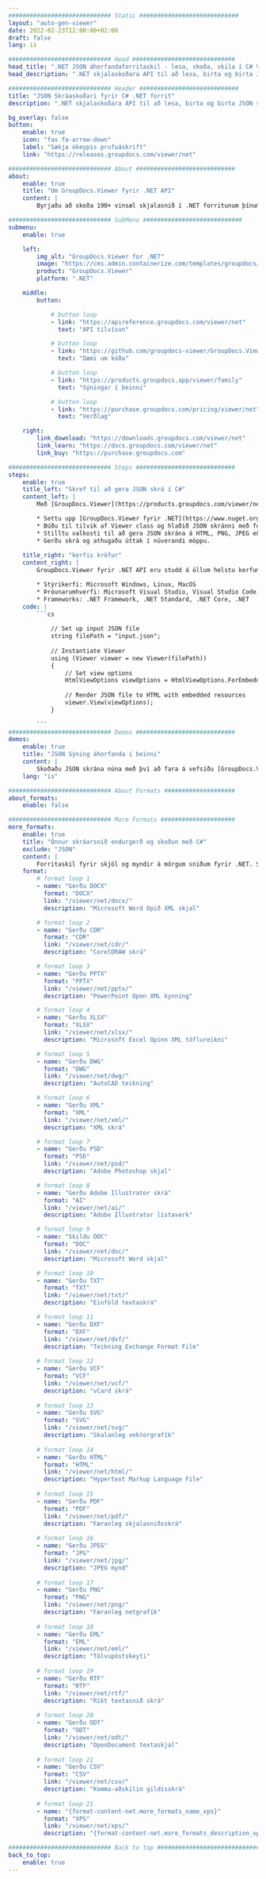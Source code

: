 ```yaml
---
############################# Static ############################
layout: "auto-gen-viewer"
date: 2022-02-23T12:00:00+02:00
draft: false
lang: is

############################# Head #############################
head_title: ".NET JSON áhorfandaforritaskil - lesa, skoða, skila í C# VB.NET"
head_description: ".NET skjalaskoðara API til að lesa, birta og birta JSON í hvers kyns C#, ASP.NET, VB.NET og .NET Core forritum."

############################# Header ############################
title: "JSON Skráaskoðari fyrir C# .NET forrit" 
description: ".NET skjalaskoðara API til að lesa, birta og birta JSON skrá í hvers kyns C#, ASP.NET, VB.NET og .NET Core forritum. Skoðaðu gerðir skrár með sannri sniði og uppsetningu í HTML5, PDF eða sem mynd með því að nota nokkrar línur af kóðanum." 

bg_overlay: false
button:
    enable: true
    icon: "fas fa-arrow-down"
    label: "Sækja ókeypis prufuáskrift"
    link: "https://releases.groupdocs.com/viewer/net"

############################# About ############################
about:
    enable: true
    title: "Um GroupDocs.Viewer fyrir .NET API" 
    content: |
        Byrjaðu að skoða 190+ vinsæl skjalasnið í .NET forritunum þínum með því að nota GroupDocs.Viewer fyrir .NET API með því að bæta við nokkrum línum af kóða. Hönnuðir geta auðveldlega sýnt PDF, ritvinnslu, Excel töflureikni, kynningu, Visio, Project, Outlook og mörg önnur vinsæl skjalasnið í HTML5, mynd eða PDF ham. Skjalavinnslan er hröð, eins og upprunalega frumskráin og það þarf ekki að setja upp viðbótarhugbúnað eða önnur utanaðkomandi bókasöfn.

############################# SubMenu ############################
submenu:
    enable: true

    left:
        img_alt: "GroupDocs.Viewer for .NET"
        image: "https://cms.admin.containerize.com/templates/groupdocs/images/product-logos/90x90-noborder/groupdocs-viewer-net.png"
        product: "GroupDocs.Viewer"
        platform: ".NET"

    middle:
        button:

            # button loop
            - link: "https://apireference.groupdocs.com/viewer/net"
              text: "API tilvísun"

            # button loop
            - link: "https://github.com/groupdocs-viewer/GroupDocs.Viewer-for-.NET"
              text: "Dæmi um kóða"

            # button loop
            - link: "https://products.groupdocs.app/viewer/family"
              text: "Sýningar í beinni"

            # button loop
            - link: "https://purchase.groupdocs.com/pricing/viewer/net"
              text: "Verðlag"

    right:
        link_download: "https://downloads.groupdocs.com/viewer/net"
        link_learn: "https://docs.groupdocs.com/viewer/net"
        link_buy: "https://purchase.groupdocs.com"

############################# Steps ############################
steps:
    enable: true
    title_left: "Skref til að gera JSON skrá í C#" 
    content_left: |
        Með [GroupDocs.Viewer](https://products.groupdocs.com/viewer/net/) geturðu gert JSON í HTML, JPEG, PNG eða PDF í nokkrum skrefum.

        * Settu upp [GroupDocs.Viewer fyrir .NET](https://www.nuget.org/packages/groupdocs.viewer) með uppáhalds pakkastjóranum þínum. 
        * Búðu til tilvik af Viewer class og hlaðið JSON skránni með fullri slóð. 
        * Stilltu valkosti til að gera JSON skrána á HTML, PNG, JPEG eða PDF sniði. 
        * Gerðu skrá og athugaðu úttak í núverandi möppu. 
        
    title_right: "kerfis kröfur" 
    content_right: |
        GroupDocs.Viewer fyrir .NET API eru studd á öllum helstu kerfum og stýrikerfum. Áður en þú keyrir kóðann hér að neðan skaltu ganga úr skugga um að þú hafir eftirfarandi forsendur uppsettar á kerfinu þínu.

        * Stýrikerfi: Microsoft Windows, Linux, MacOS 
        * Þróunarumhverfi: Microsoft Visual Studio, Visual Studio Code, .NET CLI 
        * Frameworks: .NET Framework, .NET Standard, .NET Core, .NET 
    code: |
        ```cs
                        
            // Set up input JSON file
            string filePath = "input.json";
        
            // Instantiate Viewer
            using (Viewer viewer = new Viewer(filePath))
            {
            	// Set view options 
            	HtmlViewOptions viewOptions = HtmlViewOptions.ForEmbeddedResources();
                    
            	// Render JSON file to HTML with embedded resources
            	viewer.View(viewOptions);
            }
             
        ```
############################# Demos ############################
demos:
    enable: true
    title: "JSON Sýning áhorfanda í beinni"
    content: |
        Skoðaðu JSON skrána núna með því að fara á vefsíðu [GroupDocs.Viewer Online Apps](https://products.groupdocs.app/viewer/json).
    lang: "is"

############################# About Formats ####################
about_formats:
    enable: false

############################# More Formats #####################
more_formats:
    enable: true
    title: "Önnur skráarsnið endurgerð og skoðun með C#"
    exclude: "JSON"
    content: |
        Forritaskil fyrir skjöl og myndir á mörgum sniðum fyrir .NET. Skoðaðu nokkur af vinsælustu skráarsniðunum hér að neðan án utanaðkomandi áhorfenda.
    format: 
        # format loop 1
        - name: "Gerðu DOCX"
          format: "DOCX"
          link: "/viewer/net/docx/"
          description: "Microsoft Word Opið XML skjal" 

        # format loop 2
        - name: "Gerðu CDR" 
          format: "CDR"
          link: "/viewer/net/cdr/"
          description: "CorelDRAW skrá" 

        # format loop 3
        - name: "Gerðu PPTX"
          format: "PPTX"
          link: "/viewer/net/pptx/"
          description: "PowerPoint Open XML kynning" 

        # format loop 4
        - name: "Gerðu XLSX"
          format: "XLSX"
          link: "/viewer/net/xlsx/"
          description: "Microsoft Excel Opinn XML töflureikni" 

        # format loop 5
        - name: "Gerðu DWG"
          format: "DWG"
          link: "/viewer/net/dwg/"
          description: "AutoCAD teikning"

        # format loop 6
        - name: "Gerðu XML"
          format: "XML"
          link: "/viewer/net/xml/"
          description: "XML skrá"

        # format loop 7
        - name: "Gerðu PSD"
          format: "PSD"
          link: "/viewer/net/psd/"
          description: "Adobe Photoshop skjal"

        # format loop 8
        - name: "Gerðu Adobe Illustrator skrá"
          format: "AI"
          link: "/viewer/net/ai/"
          description: "Adobe Illustrator listaverk"

        # format loop 9
        - name: "Skildu DOC"
          format: "DOC"
          link: "/viewer/net/doc/"
          description: "Microsoft Word skjal" 

        # format loop 10
        - name: "Gerðu TXT" 
          format: "TXT"
          link: "/viewer/net/txt/"
          description: "Einföld textaskrá" 

        # format loop 11
        - name: "Gerðu DXF" 
          format: "DXF"
          link: "/viewer/net/dxf/"
          description: "Teikning Exchange Format File"  
          
        # format loop 12
        - name: "Gerðu VCF"
          format: "VCF"
          link: "/viewer/net/vcf/"
          description: "vCard skrá"  
              
        # format loop 13
        - name: "Gerðu SVG"
          format: "SVG"
          link: "/viewer/net/svg/"
          description: "Skalanleg vektorgrafík" 
          
        # format loop 14
        - name: "Gerðu HTML"
          format: "HTML"
          link: "/viewer/net/html/"
          description: "Hypertext Markup Language File" 
          
        # format loop 15
        - name: "Gerðu PDF"
          format: "PDF"
          link: "/viewer/net/pdf/"
          description: "Færanleg skjalasniðsskrá"
          
        # format loop 16
        - name: "Gerðu JPEG"
          format: "JPG"
          link: "/viewer/net/jpg/"
          description: "JPEG mynd"
          
        # format loop 17
        - name: "Gerðu PNG"
          format: "PNG"
          link: "/viewer/net/png/"
          description: "Færanleg netgrafík" 
          
        # format loop 18
        - name: "Gerðu EML"
          format: "EML"
          link: "/viewer/net/eml/"
          description: "Tölvupóstskeyti" 
          
        # format loop 19
        - name: "Gerðu RTF"
          format: "RTF"
          link: "/viewer/net/rtf/"
          description: "Ríkt textasnið skrá" 
          
        # format loop 20
        - name: "Gerðu ODT"
          format: "ODT"
          link: "/viewer/net/odt/"
          description: "OpenDocument textaskjal" 
          
        # format loop 21
        - name: "Gerðu CSV"
          format: "CSV"
          link: "/viewer/net/csv/"
          description: "Komma-aðskilin gildisskrá" 
          
        # format loop 21
        - name: "{format-content-net.more_formats_name_xps}"
          format: "XPS"
          link: "/viewer/net/xps/"
          description: "{format-content-net.more_formats_description_xps}" 

############################# Back to top ###############################
back_to_top:
    enable: true
---
```

